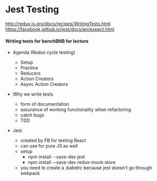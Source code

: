 # Jest Testing

http://redux.js.org/docs/recipes/WritingTests.html
https://facebook.github.io/jest/docs/en/expect.html 

#### Writing tests for benchBNB for lecture 

- Agenda (Redux cycle testing) 
  - Setup
  - Practice
  - Reducers
  - Action Creators
  - Async Action Creators 

- Why we write tests
  - form of documentation
  - assurance of working functionality when refactoring
  - catch bugs
  - TDD

- Jest
  - created by FB for testing React 
  - can use for pure JS as well 
  - setup
    - npm install --save-dev jest
    - npm install --save-dev redux-mock-store
  - you need to create a .babelrc because jest doesn't go through webpack 